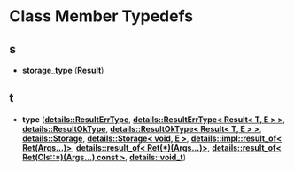 
# Class Member Typedefs



## s

* **storage\_type** ([**Result**](structResult.md))


## t

* **type** ([**details::ResultErrType**](structdetails_1_1ResultErrType.md), [**details::ResultErrType&lt; Result&lt; T, E &gt; &gt;**](structdetails_1_1ResultErrType_3_01Result_3_01T_00_01E_01_4_01_4.md), [**details::ResultOkType**](structdetails_1_1ResultOkType.md), [**details::ResultOkType&lt; Result&lt; T, E &gt; &gt;**](structdetails_1_1ResultOkType_3_01Result_3_01T_00_01E_01_4_01_4.md), [**details::Storage**](structdetails_1_1Storage.md), [**details::Storage&lt; void, E &gt;**](structdetails_1_1Storage_3_01void_00_01E_01_4.md), [**details::impl::result\_of&lt; Ret(Args...)&gt;**](structdetails_1_1impl_1_1result__of_3_01Ret_07Args_8_8_8_08_4.md), [**details::result\_of&lt; Ret(\*)(Args...)&gt;**](structdetails_1_1result__of_3_01Ret_07_5_08_07Args_8_8_8_08_4.md), [**details::result\_of&lt; Ret(Cls::\*)(Args...) const &gt;**](structdetails_1_1result__of_3_01Ret_07Cls_1_1_5_08_07Args_8_8_8_08_01const_01_4.md), [**details::void\_t**](structdetails_1_1void__t.md))




